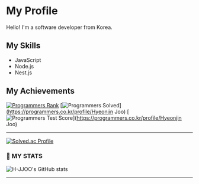# My Profile

Hello! I'm a software developer from Korea.

## My Skills

- JavaScript
- Node.js
- Nest.js

## My Achievements

[![Programmers Rank](https://programmers.co.kr/assets/static/favicon/apple-icon-76x76.png)](https://programmers.co.kr/profile/icepri3535@gmail.com)
[![Programmers Solved](https://static.programmers.co.kr/learn/courses/30/lessons/12973/12973.svg?ver=1610135655000)](https://programmers.co.kr/profile/Hyeonjin Joo)
[![Programmers Test Score](https://static.programmers.co.kr/learn/courses/30/lessons/12973.png?ver=1610135655000)](https://programmers.co.kr/profile/Hyeonjin Joo)

---
[![Solved.ac Profile](http://mazassumnida.wtf/api/v2/generate_badge?boj=icepri3535)](https://solved.ac/icepri3535/)


### 💪 MY STATS
![H-JJOO's GitHub stats](https://github-readme-stats.vercel.app/api?username=H-JJOO&theme=tokyonight&show_icons=true)
<hr>

<!--
H-JJOO/H-JJOO is a ✨ special ✨ repository because its README.md (this file) appears on your GitHub profile.

Here are some ideas to get you started:

- 🔭 I’m currently working on ...
- 🌱 I’m currently learning ...
- 👯 I’m looking to collaborate on ...
- 🤔 I’m looking for help with ...
- 💬 Ask me about ...
- 📫 How to reach me: ...
- 😄 Pronouns: ...
- ⚡ Fun fact: ...
-->
